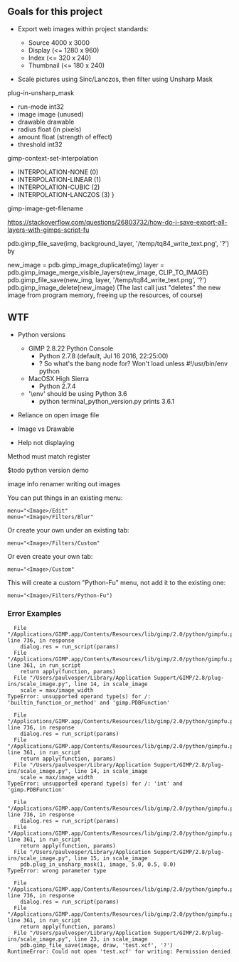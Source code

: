 ## Goals for this project

- Export web images within project standards:
    - Source 4000 x 3000
    - Display (<= 1280 x 960)
    - Index (<= 320 x 240)
    - Thumbnail (<= 180 x 240)
    
- Scale pictures using Sinc/Lanczos, then filter using Unsharp Mask

plug-in-unsharp_mask
- run-mode int32
- image image (unused)
- drawable drawable
- radius float (in pixels)
- amount float (strength of effect)
- threshold int32

gimp-context-set-interpolation
- INTERPOLATION-NONE (0)
- INTERPOLATION-LINEAR (1)
- INTERPOLATION-CUBIC (2)
- INTERPOLATION-LANCZOS (3) }

gimp-image-get-filename

https://stackoverflow.com/questions/26803732/how-do-i-save-export-all-layers-with-gimps-script-fu

pdb.gimp_file_save(img, background_layer, '/temp/tq84_write_text.png', '?')
by

new_image = pdb.gimp_image_duplicate(img)
layer = pdb.gimp_image_merge_visible_layers(new_image, CLIP_TO_IMAGE)
pdb.gimp_file_save(new_img, layer, '/temp/tq84_write_text.png', '?')
pdb.gimp_image_delete(new_image)
(The last call just "deletes" the new image from program memory, freeing up the resources, of course)

## WTF

- Python versions
    - GIMP 2.8.22 Python Console
        - Python 2.7.8 (default, Jul 16 2016, 22:25:00)
        - ? So what's the bang node for? Won't load unless #!/usr/bin/env python
    - MacOSX High Sierra
        - Python 2.7.4
    - '\env' should be using Python 3.6
        - python terminal_python_version.py prints 3.6.1

- Reliance on open image file
- Image vs Drawable
- Help not displaying

Method must match register

$todo python version demo

image info
renamer
writing out images


You can put things in an existing menu:

    menu="<Image>/Edit"
    menu="<Image>/Filters/Blur"
    
Or create your own under an existing tab:

    menu="<Image>/Filters/Custom"

Or even create your own tab:

    menu="<Image>/Custom"

This will create a custom "Python-Fu" menu, not add it to the existing one:

    menu="<Image>/Filters/Python-Fu")



### Error Examples

```Traceback (most recent call last):
  File "/Applications/GIMP.app/Contents/Resources/lib/gimp/2.0/python/gimpfu.py", line 736, in response
    dialog.res = run_script(params)
  File "/Applications/GIMP.app/Contents/Resources/lib/gimp/2.0/python/gimpfu.py", line 361, in run_script
    return apply(function, params)
  File "/Users/paulvosper/Library/Application Support/GIMP/2.8/plug-ins/scale_image.py", line 14, in scale_image
    scale = max/image_width
TypeError: unsupported operand type(s) for /: 'builtin_function_or_method' and 'gimp.PDBFunction'
```



```Traceback (most recent call last):
  File "/Applications/GIMP.app/Contents/Resources/lib/gimp/2.0/python/gimpfu.py", line 736, in response
    dialog.res = run_script(params)
  File "/Applications/GIMP.app/Contents/Resources/lib/gimp/2.0/python/gimpfu.py", line 361, in run_script
    return apply(function, params)
  File "/Users/paulvosper/Library/Application Support/GIMP/2.8/plug-ins/scale_image.py", line 14, in scale_image
    scale = max/image_width
TypeError: unsupported operand type(s) for /: 'int' and 'gimp.PDBFunction'
```


```Traceback (most recent call last):
  File "/Applications/GIMP.app/Contents/Resources/lib/gimp/2.0/python/gimpfu.py", line 736, in response
    dialog.res = run_script(params)
  File "/Applications/GIMP.app/Contents/Resources/lib/gimp/2.0/python/gimpfu.py", line 361, in run_script
    return apply(function, params)
  File "/Users/paulvosper/Library/Application Support/GIMP/2.8/plug-ins/scale_image.py", line 15, in scale_image
    pdb.plug_in_unsharp_mask(1, image, 5.0, 0.5, 0.0)
TypeError: wrong parameter type
```

```Traceback (most recent call last):
  File "/Applications/GIMP.app/Contents/Resources/lib/gimp/2.0/python/gimpfu.py", line 736, in response
    dialog.res = run_script(params)
  File "/Applications/GIMP.app/Contents/Resources/lib/gimp/2.0/python/gimpfu.py", line 361, in run_script
    return apply(function, params)
  File "/Users/paulvosper/Library/Application Support/GIMP/2.8/plug-ins/scale_image.py", line 23, in scale_image
    pdb.gimp_file_save(image, draw, 'test.xcf', '?')
RuntimeError: Could not open 'test.xcf' for writing: Permission denied
```